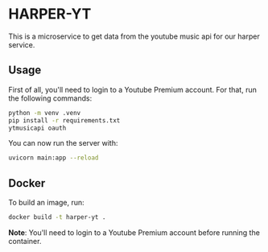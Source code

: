 # HARPER-YT

This is a microservice to get data from the youtube music api for our harper service.

## Usage

First of all, you'll need to login to a Youtube Premium account. For that, run the following commands:

```bash
python -m venv .venv
pip install -r requirements.txt
ytmusicapi oauth
```

You can now run the server with:

```bash
uvicorn main:app --reload
```

## Docker

To build an image, run:

```bash
docker build -t harper-yt .
```

**Note**: You'll need to login to a Youtube Premium account before running the container.
